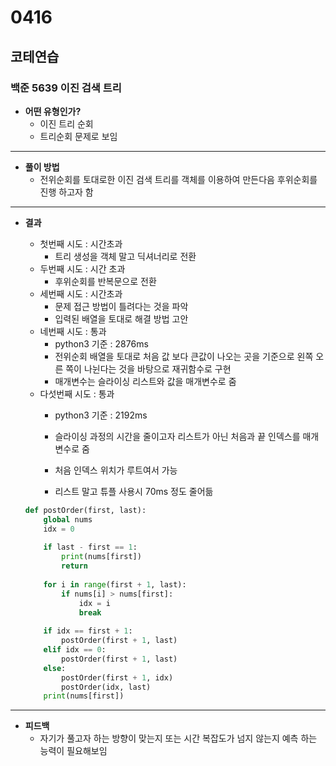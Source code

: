 # 0416

## 코테연습
### 백준 5639 이진 검색 트리
- **어떤 유형인가?**
    - 이진 트리 순회
    - 트리순회 문제로 보임
---
- **풀이 방법**
    - 전위순회를 토대로한 이진 검색 트리를 객체를 이용하여 만든다음 후위순회를 진행 하고자 함
---
- **결과**
    - 첫번째 시도 : 시간초과
        - 트리 생성을 객체 말고 딕셔너리로 전환
    - 두번째 시도 : 시간 초과
        - 후위순회를 반복문으로 전환
    - 세번째 시도 : 시간초과
        - 문제 접근 방법이 틀려다는 것을 파악
        - 입력된 배열을 토대로 해결 방법 고안
    - 네번째 시도 : 통과
        - python3 기준 : 2876ms
        - 전위순회 배열을 토대로 처음 값 보다 큰값이 나오는 곳을 기준으로 왼쪽 오른 쪽이 나뉜다는 것을 바탕으로 재귀함수로 구현
        - 매개변수는 슬라이싱 리스트와 값을 매개변수로 줌
    - 다섯번째 시도 : 통과
        - python3 기준 : 2192ms
        - 슬라이싱 과정의 시간을 줄이고자 리스트가 아닌 처음과 끝 인덱스를 매개변수로 줌
        - 처음 인덱스 위치가 루트여서 가능

        - 리스트 말고 튜플 사용시 70ms 정도 줄어듦

    ```python
    def postOrder(first, last):
        global nums
        idx = 0
        
        if last - first == 1:
            print(nums[first])
            return
        
        for i in range(first + 1, last):
            if nums[i] > nums[first]:
                idx = i
                break
        
        if idx == first + 1:
            postOrder(first + 1, last)
        elif idx == 0:
            postOrder(first + 1, last)
        else:
            postOrder(first + 1, idx)
            postOrder(idx, last)
        print(nums[first])
    ```
---
- **피드백**
    - 자기가 풀고자 하는 방향이 맞는지 또는 시간 복잡도가 넘지 않는지 예측 하는 능력이 필요해보임
